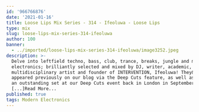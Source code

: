 ```yaml
---
id: '966766876'
date: '2021-01-16'
title: Loose Lips Mix Series - 314 - Ifeoluwa - Loose Lips
type: mix
slug: loose-lips-mix-series-314-ifeoluwa
author: 100
banner:
  - ../imported/loose-lips-mix-series-314-ifeoluwa/image3252.jpeg
description: >-
  Delve into leftfield techno, bass, club, trance, breaks, jungle and modern
  electronics; brilliantly selected and mixed by DJ, writer, academic,
  multidisciplinary artist and founder of INTERVENTION, Ifeoluwa! They&#8217;ve
  appeared previously on our blog via the Deep Cuts feature, as well as playing
  an outstanding set at our Deep Cuts event back in London in September.
  [...]Read More...
published: true
tags: Modern Electronics
---
```


